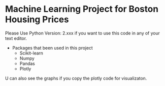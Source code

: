 
# Machine Learning Project for Boston Housing Prices 

Please Use Python Version: 2.xxx if you want to use this code in any of your text editor. 
* Packages that been used in this project 
  * Scikit-learn 
  * Numpy
  * Pandas
  * Plotly
  

U can also see the graphs if you copy the plotly code for visualizaton. 


